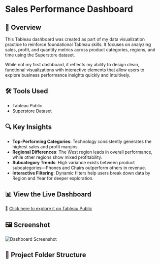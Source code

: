 # Sales Performance Dashboard

## 🧭 Overview
This Tableau dashboard was created as part of my data visualization practice to reinforce foundational Tableau skills. It focuses on analyzing sales, profit, and quantity metrics across product categories, regions, and time using the Superstore dataset.

While not my first dashboard, it reflects my ability to design clean, functional visualizations with interactive elements that allow users to explore business performance insights quickly and intuitively.

## 🛠️ Tools Used
- Tableau Public
- Superstore Dataset

## 🔍 Key Insights
- **Top-Performing Categories**: Technology consistently generates the highest sales and profit margins.
- **Regional Differences**: The West region leads in overall performance, while other regions show mixed profitability.
- **Subcategory Trends**: High variance exists between product subcategories—Phones and Chairs outperform others in revenue.
- **Interactive Filtering**: Dynamic filters help users break down data by Region and Year for deeper exploration.

## 📊 View the Live Dashboard
🔗 [Click here to explore it on Tableau Public](https://public.tableau.com/app/profile/layshla.bouscal/viz/BuildYourFirstDashboard/Dashboard1)

## 🖼️ Screenshot
![Dashboard Screenshot](dashboard_screenshot.png)

## 📁 Project Folder Structure
